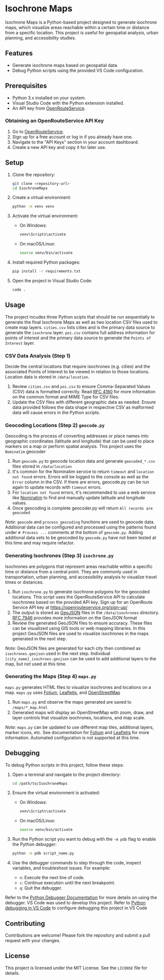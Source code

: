 # Isochrone Maps

Isochrone Maps is a Python-based project designed to generate isochrone maps, which visualize areas reachable within a certain time or distance from a specific location. This project is useful for geospatial analysis, urban planning, and accessibility studies.

## Features

- Generate isochrone maps based on geospatial data.
- Debug Python scripts using the provided VS Code configuration.

## Prerequisites

- Python 3.x installed on your system.
- Visual Studio Code with the Python extension installed.
- An API key from [OpenRouteService](https://openrouteservice.org/).

### Obtaining an OpenRouteService API Key

1. Go to [OpenRouteService](https://openrouteservice.org/).
2. Sign up for a free account or log in if you already have one.
3. Navigate to the "API Keys" section in your account dashboard.
4. Create a new API key and copy it for later use.

## Setup

1. Clone the repository:

   ```bash
   git clone <repository-url>
   cd IsochroneMaps
   ```

2. Create a virtual environment:

   ```bash
   python -m venv venv
   ```

3. Activate the virtual environment:

   - On Windows:
     ```bash
     venv\Scripts\activate
     ```
   - On macOS/Linux:
     ```bash
     source venv/bin/activate
     ```

4. Install required Python packages:

   ```bash
   pip install -r requirements.txt
   ```

5. Open the project in Visual Studio Code:
   ```bash
   code .
   ```

## Usage

The project incudes three Python scipts that should be run sequentially to generate the final Isochrone Maps
as well as two location CSV files used to create map layers. `cities.csv` lists cities and is the primary data source to generate the `isochrone` layer. `poi.csv` contains full address information for points of interest and the primary data source to generate the `Points of Interest` layer.

### CSV Data Analysis (Step 1)

Decide the central locations that require isochrones (e.g. cities) and the associated Points of Interest to be viewed
in relation to those locations. Location data is stored in `/data/location`.

1. Review `cities.csv` and `poi.csv` to ensure Comma-Separated Values (CSV) data is formatted correctly. Read [RFC 4180](https://datatracker.ietf.org/doc/html/rfc4180) for more information on the common format and MIME Type for CSV files.
2. Update the CSV files with different geographic data as needed. Ensure data provided follows the data shape in respective CSV as malformed data will cause errors in the Python scripts.

### Geocoding Locations (Step 2) `geocode.py`

Geocoding is the process of converting addresses or place names into geographic coordinates (latitude and longitude) that can be used to place markers on a map or perform spatial analysis. This project uses the `Nominatim` geocoder

1. Run `geocode.py` to geocode location data and generate `geocoded_*.csv` files stored in `/data/location`
2. It's common for the Nominatim service to return `timeout` and `location not found` errors. Errors will be logged to the console as well as the `Error` column in the CSV. If there are errors, geocode.py can be run again to update records with `timeout` errors.
3. For `location not found` errors, it's recommended to use a web service like [Nominatim](https://nominatim.openstreetmap.org/ui/search.html) to find and manually update latitude and longitude values.
4. Once geocoding is complete geocoder.py will return `All records are geocoded`

_Note:_ `geocode` and `process_geocoding` functions are used to geocode data. Additional data can be configured and processed using the patterns found under `# Process ...` comments at the bottom of `geocode.py`.
Adding additional data sets to be geocoded by `geocode.py` have not been tested at this time and may require refactor.

### Generating Isochrones (Step 3) `isochrone.py`

Isochrones are polygons that represent areas reachable within a specific time or distance from a central point. They are commonly used in transportation, urban planning, and accessibility analysis to visualize travel times or distances.

1. Run `isochrone.py` to generate isochrone polygons for the geocoded locations.
   This script uses the OpenRouteService API to calculate isochrones based on the provided API key.
   Sign up for an OpenRoute Service API key at https://openrouteservice.org/sign-up/
2. The output is stored as [GeoJSON](https://geojson.org/) files in the `/data/isochrones` directory. [RFC 7946](https://datatracker.ietf.org/doc/html/rfc7946) provides more information on the GeoJSON format
3. Review the generated GeoJSON files to ensure accuracy. These files can be visualized using GIS tools or web mapping libraries.
   In this project GeoJSON files are used to visualize isochrones in the maps generated in the next step.

_Note:_ GeoJSON files are generated for each city then combined as `isochrones.geojson` used in the next step.
Individual `[city_name]_isochroes.geojson` can be used to add additional layers to the map, but not used at this time.

### Generating the Maps (Step 4) `maps.py`

`maps.py` generates HTML files to visualize isochrones and locations on a map. `maps.py` uses [Folium](https://python-visualization.github.io/folium/latest/index.html), [Leafletjs](https://leafletjs.com/), and [OpenStreetMap](https://www.openstreetmap.org)

1. Run `maps.py` and observe the maps generated are saved to `/maps/*_map.html`
2. Generated maps will display an OpenStreetMap with zoom, draw, and layer controls that visualize isochrones, locations, and map scale.

[//]: <TODO: Add Map Image or Iframe>

_Note:_ `maps.py` can be updated to use different map tiles, additional layers, marker icons, etc. See documentation for [Folium](https://python-visualization.github.io/folium/latest/user_guide.html) and [Leafletjs](https://leafletjs.com/reference.html) for more information. Automated configuration is not supported at this time.

## Debugging

To debug Python scripts in this project, follow these steps:

1. Open a terminal and navigate to the project directory:

   ```bash
   cd /path/to/IsochroneMaps
   ```

2. Ensure the virtual environment is activated:

   - On Windows:
     ```bash
     venv\Scripts\activate
     ```
   - On macOS/Linux:
     ```bash
     source venv/bin/activate
     ```

3. Run the Python script you want to debug with the `-m pdb` flag to enable the Python debugger:

   ```bash
   python -m pdb script_name.py
   ```

4. Use the debugger commands to step through the code, inspect variables, and troubleshoot issues. For example:
   - `n`: Execute the next line of code.
   - `c`: Continue execution until the next breakpoint.
   - `q`: Quit the debugger.

Refer to the [Python Debugger Documentation](https://docs.python.org/3/library/pdb.html) for more details on using the debugger.
VS Code was used to develop this project. Refer to [Python debugging in VS Code](https://code.visualstudio.com/docs/python/debugging) to configure debugging this project in VS Code

## Contributing

Contributions are welcome! Please fork the repository and submit a pull request with your changes.

## License

This project is licensed under the MIT License. See the `LICENSE` file for details.
